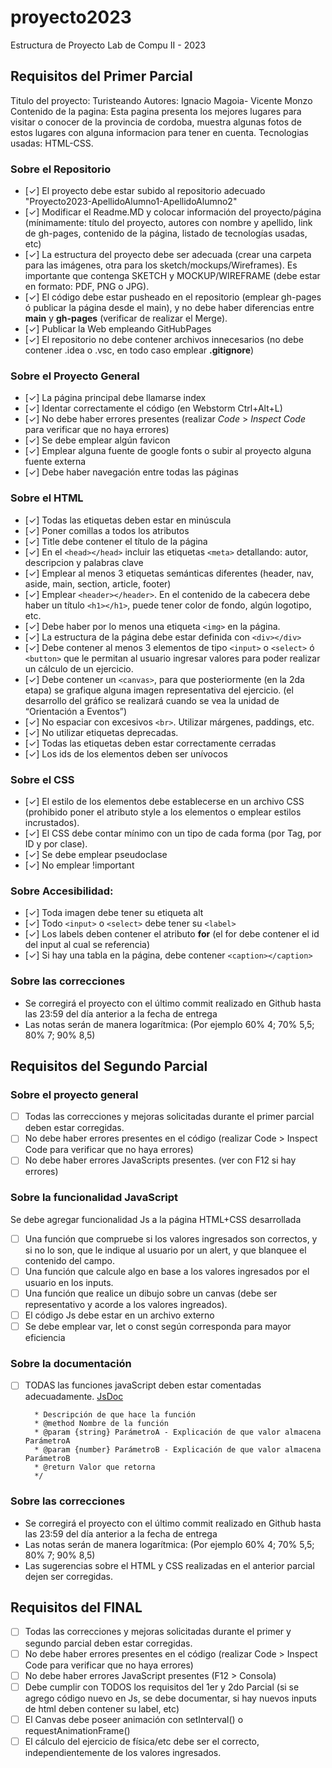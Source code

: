 # proyecto2023
Estructura de Proyecto Lab de Compu II - 2023

## Requisitos del Primer Parcial
Titulo del proyecto: Turisteando
Autores: Ignacio Magoia- Vicente Monzo
Contenido de la pagina: Esta pagina presenta los mejores lugares para visitar o conocer de la provincia de cordoba, muestra algunas fotos de estos lugares con alguna informacion para tener en cuenta.
Tecnologias usadas: HTML-CSS.


### Sobre el Repositorio
- [✓] El proyecto debe estar subido al repositorio adecuado "Proyecto2023-ApellidoAlumno1-ApellidoAlumno2"
- [✓] Modificar el Readme.MD y colocar información del proyecto/página (mínimamente: título del proyecto, autores con nombre y apellido, link de gh-pages, contenido de la página,  listado de tecnologías usadas, etc)
- [✓] La estructura del proyecto debe ser adecuada (crear una carpeta para las imágenes, otra para los sketch/mockups/Wireframes). Es importante que contenga SKETCH y MOCKUP/WIREFRAME (debe estar en formato: PDF, PNG o JPG).
- [✓] El código debe estar pusheado en el repositorio (emplear gh-pages ó publicar la página desde el main), y no debe haber diferencias entre **main** y **gh-pages** (verificar de realizar el Merge).
- [✓] Publicar la Web empleando GitHubPages
- [✓] El repositorio no debe contener archivos innecesarios (no debe contener .idea o .vsc, en todo caso emplear **.gitignore**)

### Sobre el Proyecto General
- [✓] La página principal debe llamarse index
- [✓] Identar correctamente el código (en Webstorm Ctrl+Alt+L)
- [✓] No debe haber errores presentes (realizar *Code* > *Inspect Code* para verificar que no haya errores)
- [✓] Se debe emplear algún favicon
- [✓] Emplear alguna fuente de google fonts o subir al proyecto alguna fuente externa
- [✓] Debe haber navegación entre todas las páginas

### Sobre el HTML
- [✓] Todas las etiquetas deben estar en minúscula
- [✓] Poner comillas a todos los atributos
- [✓] Title debe contener el título de la página
- [✓] En el ```<head></head>``` incluir las etiquetas ```<meta>``` detallando: autor, descripcion y palabras clave
- [✓] Emplear al menos 3 etiquetas semánticas diferentes (header, nav, aside, main, section, article, footer)
- [✓] Emplear ```<header></header>```. En el contenido de la cabecera debe haber un título ```<h1></h1>```, puede tener color de fondo, algún logotipo, etc.
- [✓] Debe haber por lo menos una etiqueta ```<img>``` en la página.
- [✓] La estructura de la página debe estar definida con ```<div></div>```
- [✓] Debe contener al menos 3 elementos de tipo ```<input>``` o ```<select>``` ó ```<button>``` que le permitan al usuario ingresar valores para poder realizar un cálculo de un ejercicio.
- [✓] Debe contener un ```<canvas>```, para que posteriormente (en la 2da etapa) se grafique alguna imagen representativa del ejercicio. (el desarrollo del gráfico se realizará cuando se vea la unidad de “Orientación a Eventos”)
- [✓] No espaciar con excesivos ```<br>```. Utilizar márgenes, paddings, etc.
- [✓] No utilizar etiquetas deprecadas.
- [✓] Todas las etiquetas deben estar correctamente cerradas
- [✓] Los ids de los elementos deben ser unívocos

### Sobre el CSS
- [✓] El estilo de los elementos debe establecerse en un archivo CSS (prohibido poner el atributo style a los elementos o emplear estilos incrustados).
- [✓] El CSS debe contar mínimo con un tipo de cada forma (por Tag, por ID y por clase).
- [✓] Se debe emplear pseudoclase
- [✓] No emplear !important

### Sobre Accesibilidad:
- [✓] Toda imagen debe tener su etiqueta alt
- [✓] Todo ```<input>``` o ```<select>``` debe tener su ```<label>```
- [✓] Los labels deben contener el atributo **for** (el for debe contener el id del input al cual se referencia) 
- [✓] Si hay una tabla en la página, debe contener ```<caption></caption>```

### Sobre las correcciones
* Se corregirá el proyecto con el último commit realizado en Github hasta las 23:59 del día anterior a la fecha de entrega
* Las notas serán de manera logarítmica: (Por ejemplo 60% 4; 70% 5,5; 80% 7; 90% 8,5)



## Requisitos del Segundo Parcial

### Sobre el proyecto general
- [ ] Todas las correcciones y mejoras solicitadas durante el primer parcial deben estar corregidas.
- [ ] No debe haber errores presentes en el código (realizar Code > Inspect Code para verificar que no haya errores)
- [ ] No debe haber errores JavaScripts presentes. (ver con F12 si hay errores)

### Sobre la funcionalidad JavaScript
Se debe agregar funcionalidad Js a la página HTML+CSS desarrollada
- [ ] Una función que compruebe si los valores ingresados son correctos, y si no lo son, que le indique al usuario por un alert, y que blanquee el contenido del campo.
- [ ] Una función que calcule algo en base a los valores ingresados por el usuario en los inputs.
- [ ] Una función que realice un dibujo sobre un canvas (debe ser representativo y acorde a los valores ingreados).
- [ ] El código Js debe estar en un archivo externo
- [ ] Se debe emplear var, let o const según corresponda para mayor eficiencia

### Sobre la documentación
- [ ] TODAS las funciones javaScript deben estar comentadas adecuadamente. [JsDoc](https://jsdoc.app/about-getting-started.html)
   ```/**
     * Descripción de que hace la función
     * @method Nombre de la función
     * @param {string} ParámetroA - Explicación de que valor almacena ParámetroA
     * @param {number} ParámetroB - Explicación de que valor almacena ParámetroB
     * @return Valor que retorna
     */
   ```
   
### Sobre las correcciones
* Se corregirá el proyecto con el último commit realizado en Github hasta las 23:59 del día anterior a la fecha de entrega
* Las notas serán de manera logarítmica: (Por ejemplo 60% 4; 70% 5,5; 80% 7; 90% 8,5)
* Las sugerencias sobre el HTML y CSS realizadas en el anterior parcial dejen ser corregidas.

   
## Requisitos del FINAL
- [ ] Todas las correcciones y mejoras solicitadas durante el primer y segundo parcial deben estar corregidas.
- [ ] No debe haber errores presentes en el código (realizar Code > Inspect Code para verificar que no haya errores)
- [ ] No debe haber errores JavaScript presentes (F12 > Consola)
- [ ] Debe cumplir con TODOS los requisitos del 1er y 2do Parcial (si se agrego código nuevo en Js, se debe documentar, si hay nuevos inputs de html deben contener su label, etc)
- [ ] El Canvas debe poseer animación con setInterval() o requestAnimationFrame()
- [ ] El cálculo del ejercicio de física/etc debe ser el correcto, independientemente de los valores ingresados.
